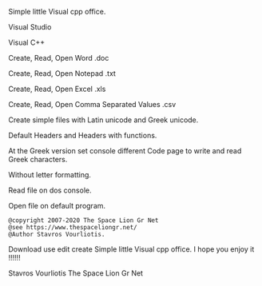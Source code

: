 Simple little Visual cpp office.

Visual Studio

Visual C++

Create, Read, Open Word .doc

Create, Read, Open Notepad .txt

Create, Read, Open Excel .xls

Create, Read, Open Comma Separated Values .csv

Create simple files with Latin unicode and Greek unicode.

Default Headers and Headers with functions. 

At the Greek version set console different Code page to write and read Greek characters. 

Without letter formatting.

Read file on dos console.

Open file on default program. 



    @copyright 2007-2020 The Space Lion Gr Net
    @see https://www.thespaceliongr.net/
    @Author Stavros Vourliotis.


Download use edit create Simple little Visual cpp office. I hope you enjoy it !!!!!!

Stavros Vourliotis The Space Lion Gr Net